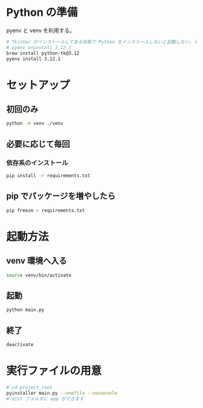 # Python の準備

pyenv と venv を利用する。

```sh
# Tkinter がインストールしてある状態で Python をインストールしないと起動しない。その場合は一度アンインストールする
# pyenv uninstall 3.12.1
brew install python-tk@3.12
pyenv install 3.12.1
```

# セットアップ

## 初回のみ

```sh
python -m venv ./venv
```

## 必要に応じて毎回

### 依存系のインストール

```sh
pip install -r requirements.txt
```

## pip でパッケージを増やしたら

```sh
pip freeze > requirements.txt
```

# 起動方法

## venv 環境へ入る

```sh
source venv/bin/activate
```

## 起動

```sh
python main.py
```

## 終了

```sh
deactivate
```

# 実行ファイルの用意

```sh
# cd project_root
pyinstaller main.py --onefile --noconsole
# dist フォルダに app ができます
```
